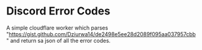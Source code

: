 # Discord Error Codes

A simple cloudflare worker which parses "https://gist.github.com/Dziurwa14/de2498e5ee28d2089f095aa037957cbb" and return sa json of all the error codes.